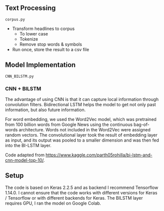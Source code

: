 ## Text Processing
`corpus.py`
- Transform headlines to corpus
  * To lower case
  * Tokenize
  * Remove stop words & symbols
- Run once, store the result to a csv file
## Model Implementation
`CNN_BILSTM.py`
### CNN + BILSTM

The advantage of using CNN is that it can capture local information through convolution filters. Bidirectional LSTM helps the model to get not only past information, but also future information.

For word embedding, we used the Word2Vec model, which was pretrained from 100 billion words from Google News using the continuous bag-of-words architecture. Words not included in the Word2Vec were assigned random vectors. The convolutional layer took the result of embedding layer as input, and its output was pooled to a smaller dimension and was then fed into the BI-LSTM layer.

Code adapted from https://www.kaggle.com/parth05rohilla/bi-lstm-and-cnn-model-top-10/.

## Setup
The code is based on Keras 2.2.5 and as backend I recommend Tensorflow 1.14.0. I cannot ensure that the code works with different versions for Keras / Tensorflow or with different backends for Keras. The BILSTM layer requires GPU, I ran the model on Google Colab.
